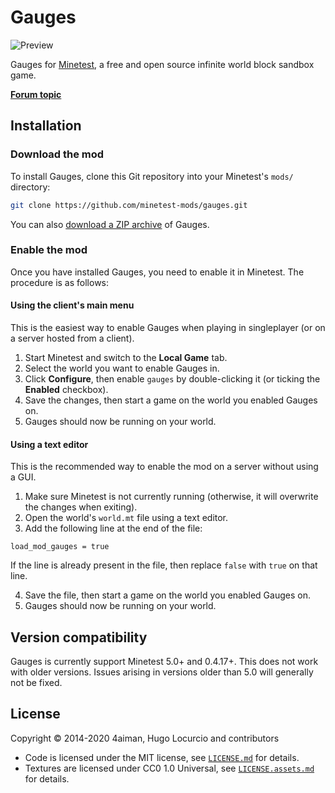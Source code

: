 # Gauges

![Preview](https://content.minetest.net/uploads/GBoKauWSou.png)

Gauges for [Minetest](https://www.minetest.net/), a free and open source infinite
world block sandbox game.

[**Forum topic**](https://forum.minetest.net/viewtopic.php?f=11&t=10250)

## Installation

### Download the mod

To install Gauges, clone this Git repository into your Minetest's `mods/`
directory:

```bash
git clone https://github.com/minetest-mods/gauges.git
```

You can also
[download a ZIP archive](https://github.com/minetest-mods/gauges/archive/master.zip)
of Gauges.

### Enable the mod

Once you have installed Gauges, you need to enable it in Minetest.
The procedure is as follows:

#### Using the client's main menu

This is the easiest way to enable Gauges when playing in singleplayer
(or on a server hosted from a client).

1. Start Minetest and switch to the **Local Game** tab.
2. Select the world you want to enable Gauges in.
3. Click **Configure**, then enable `gauges` by double-clicking it
   (or ticking the **Enabled** checkbox).
4. Save the changes, then start a game on the world you enabled Gauges on.
5. Gauges should now be running on your world.

#### Using a text editor

This is the recommended way to enable the mod on a server without using a GUI.

1. Make sure Minetest is not currently running (otherwise, it will overwrite
   the changes when exiting).
2. Open the world's `world.mt` file using a text editor.
3. Add the following line at the end of the file:

```text
load_mod_gauges = true
```

If the line is already present in the file, then replace `false` with `true`
on that line.

4. Save the file, then start a game on the world you enabled Gauges on.
5. Gauges should now be running on your world.

## Version compatibility

Gauges is currently support Minetest 5.0+ and 0.4.17+. This does not work with older versions.
Issues arising in versions older than 5.0
will generally not be fixed.

## License

Copyright © 2014-2020 4aiman, Hugo Locurcio and contributors

- Code is licensed under the MIT license, see
  [`LICENSE.md`](LICENSE.md) for details.
- Textures are licensed under CC0 1.0 Universal, see
  [`LICENSE.assets.md`](LICENSE.assets.md) for details.

